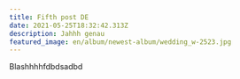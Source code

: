 ```yaml
---
title: Fifth post DE
date: 2021-05-25T18:32:42.313Z
description: Jahhh genau
featured_image: en/album/newest-album/wedding_w-2523.jpg
---
```

Blashhhhfdbdsadbd